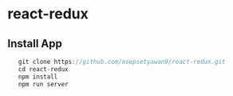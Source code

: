 # react-redux

## Install App 
 ```javascript
    git clone https://github.com/asepsetyawan9/react-redux.git
    cd react-redux
    npm install
    npm run server
```
